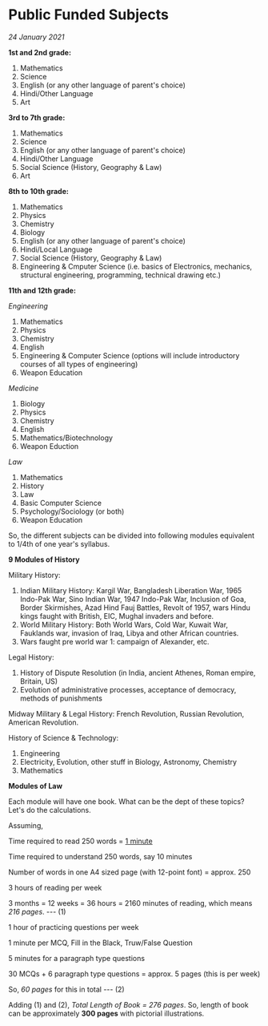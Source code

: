 # Public Funded Subjects

*24 January 2021*

**1st and 2nd grade:**

<ol>
  <li> Mathematics
  <li> Science
  <li> English (or any other language of parent's choice)
  <li> Hindi/Other Language
  <li> Art
</ol>

**3rd to 7th grade:**

<ol>
  <li> Mathematics
  <li> Science
  <li> English (or any other language of parent's choice)
  <li> Hindi/Other Language
  <li> Social Science (History, Geography & Law)
  <li> Art
</ol>

**8th to 10th grade:**

<ol>
  <li> Mathematics
  <li> Physics
  <li> Chemistry
  <li> Biology
  <li> English (or any other language of parent's choice)
  <li> Hindi/Local Language
  <li> Social Science (History, Geography & Law)
  <li> Engineering & Cmputer Science (i.e. basics of Electronics, mechanics, structural engineering, programming, technical drawing etc.)
</ol>

**11th and 12th grade:**

*Engineering*
<ol>
  <li> Mathematics
  <li> Physics
  <li> Chemistry
  <li> English
  <li> Engineering & Computer Science (options will include introductory courses of all types of engineering)
  <li> Weapon Education
</ol>

*Medicine*

<ol>
  <li> Biology
  <li> Physics
  <li> Chemistry
  <li> English
  <li> Mathematics/Biotechnology
  <li> Weapon Eduction
</ol>

*Law*
<ol>
  <li> Mathematics
  <li> History
  <li> Law
  <li> Basic Computer Science
  <li> Psychology/Sociology (or both)
  <li> Weapon Education
</ol>

So, the different subjects can be divided into following modules equivalent to 1/4th of one year's syllabus.

**9 Modules of History**

Military History:
1. Indian Military History: Kargil War, Bangladesh Liberation War, 1965 Indo-Pak War, Sino Indian War, 1947 Indo-Pak War, Inclusion of Goa, Border Skirmishes, Azad Hind Fauj Battles, Revolt of 1957, wars Hindu kings faught with British, EIC, Mughal invaders and before. 
2. World Military History: Both World Wars, Cold War, Kuwait War, Fauklands war, invasion of Iraq, Libya and other African countries.
3. Wars faught pre world war 1: campaign of Alexander, etc.

Legal History:
1. History of Dispute Resolution (in India, ancient Athenes, Roman empire, Britain, US)
2. Evolution of administrative processes, acceptance of democracy, methods of punishments

Midway Military & Legal History: French Revolution, Russian Revolution, American Revolution. 

History of Science & Technology:
1. Engineering
2. Electricity, Evolution, other stuff in Biology, Astronomy, Chemistry
3. Mathematics

**Modules of Law**

Each module will have one book. What can be the dept of these topics? Let's do the calculations.

Assuming,

Time required to read 250 words = [1 minute](https://www.forbes.com/sites/brettnelson/2012/06/04/do-you-read-fast-enough-to-be-successful/?sh=4c7c42fd462e)

Time required to understand 250 words, say 10 minutes

Number of words in one A4 sized page (with 12-point font) = approx. 250

3 hours of reading per week

3 months = 12 weeks = 36 hours = 2160 minutes of reading, which means *216 pages*. --- (1)

1 hour of practicing questions per week

1 minute per MCQ, Fill in the Black, Truw/False Question

5 minutes for a paragraph type questions

30 MCQs + 6 paragraph type questions = approx. 5 pages (this is per week)

So, *60 pages* for this in total --- (2)

Adding (1) and (2), *Total Length of Book = 276 pages*. So, length of book can be approximately **300 pages** with pictorial illustrations.
